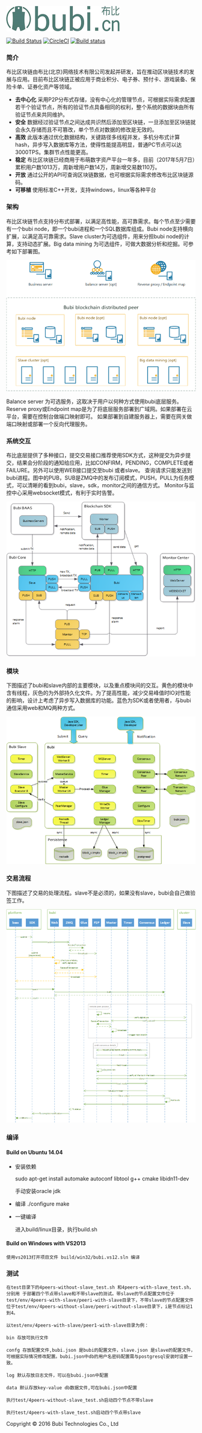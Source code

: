 ![](doc/logo.png)

[![Build Status](https://travis-ci.org/bubichain/blockchain.svg?branch=master)](https://travis-ci.org/bubichain/blockchain) [![CircleCI](https://circleci.com/gh/bubichain/blockchain.svg?style=shield)](https://circleci.com/gh/bubichain/blockchain) [![Build status](https://ci.appveyor.com/api/projects/status/3eg8rjtr16k023qq?svg=true)](https://ci.appveyor.com/project/bubichain/blockchain)

### 简介 ###
布比区块链由布比(北京)网络技术有限公司发起并研发，旨在推动区块链技术的发展与应用。目前布比区块链正被应用于商业积分、电子券、预付卡、游戏装备、保险卡单、证券化资产等领域。



- **去中心化** 采用P2P分布式存储，没有中心化的管理节点，可根据实际需求配置若干个验证节点，所有的验证节点具备相同的权利，整个系统的数据块由所有验证节点来共同维护。
- **安全** 数据经过验证节点之间达成共识然后添加至区块链，一旦添加至区块链就会永久存储而且不可篡改，单个节点对数据的修改是无效的。
- **高效** 此版本通过优化数据结构，关键路径多线程并发，多机分布式计算hash，异步写入数据库等方法，使得性能提高明显，普通PC节点可以达3000TPS。集群节点性能更高。
- **稳定** 布比区块链已经商用于布萌数字资产平台一年多，目前（2017年5月7日）累积用户数1013万，周新增用户数14万，周新增交易数110万。
- **开放** 通过公开的API可查询区块链数据，也可根据实际需求修改布比区块链源码。
- **可移植** 使用标准C++开发，支持windows，linux等各种平台


### 架构 ###

布比区块链节点支持分布式部署，以满足高性能，高可靠需求。每个节点至少需要有一个bubi node，即一个bubi进程和一个SQL数据库组成。Bubi node支持横向扩展，以满足高可靠需求。Slave cluster为可选组件，用来分担bubi node的计算，支持动态扩展。Big data mining 为可选组件，可做大数据分析和挖掘。可参考如下部署图。

![](doc/deploy.png)

Balance server 为可选服务，这取决于用户以何种方式使用bubi底层服务。
Reserve proxy或Endpoint map是为了将底层服务部署到广域网。如果部署在云平台，需要在控制台做端口映射即可。 如果部署到自建服务器上，需要在网关做端口映射或部署一个反向代理服务。
### 系统交互 ###
布比底层提供了多种接口，提交交易接口推荐使用SDK方式，这种提交为异步提交，结果会分阶段的通知给应用，比如CONFIRM，PENDING，COMPLETE或者FAILURE。另外可以使用WEB接口提交至bubi 或者slave。 查询请求只能发送到bubi进程。图中的PUB，SUB是ZMQ中的发布订阅模式，PUSH，PULL为任务模式，可以清晰的看到bubi，slave，sdk，monitor之间的通信方式。 Monitor与监控中心采用websocket模式，有利于实时告警。


![](doc/communication.png)

### 模块 ###
下图描述了bubi和slave内部的主要模块，以及重点模块间的交互。黄色的模块中含有线程，灰色的为外部持久化文件。为了提高性能，减少交易峰值时IO对性能的影响，设计上考虑了异步写入数据库的功能。蓝色为SDK或者使用者，与bubi通信采用web和MQ两种方式。

![](doc/block.png)


### 交易流程 ###
下图描述了交易的处理流程。slave不是必须的，如果没有slave，bubi会自己做验签工作。

![](doc/tx_flow.png)


### 编译 ###

#### Build on Ubuntu 14.04 ####
- 安装依赖

	sudo apt-get install automake autoconf libtool g++ cmake libidn11-dev

	手动安装oracle jdk
- 编译
	./configure
	make
	

- 一键编译

	进入build/linux目录，执行build.sh


#### Build on Windows with VS2013 ####

	使用vs2013打开项目文件 build/win32/bubi.vs12.sln 编译

### 测试 ###
	在test目录下的4peers-without-slave_test.sh 和4peers-with-slave_test.sh，分别用 于部署四个节点带slave和不带slave的测试。带slave的节点配置文件位于test/env/4peers-with-slave/peeri-with-slave目录下，不带slave的节点配置文件位于test/env/4peers-without-slave/peeri-without-slave目录下，i是节点标记1到4。
	
	以test/env/4peers-with-slave/peer1-with-slave目录为例：
	
	bin 存放可执行文件
	
	confg 存放配置文件,bubi.json 是bubi的配置文件，slave.json 是slave的配置文件，可根据实际情况修改配置。bubi.json中db的用户名密码配置需与postgresql安装时设置一致。
	
	log 默认存放日志文件，可以在bubi.json中配置
	
	data 默认存放key-value db数据文件,可在bubi.json中配置
	
	执行test/4peers-without-slave_test.sh启动四个节点不带slave
	
	执行test/4peers-with-slave_test.sh启动四个节点带slave


Copyright © 2016 Bubi Technologies Co., Ltd
